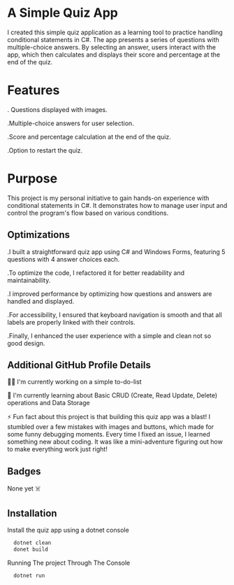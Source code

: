 # A Simple Quiz App

I created this simple quiz application as a learning tool to practice handling conditional statements in C#. The app presents a series of questions with multiple-choice answers. By selecting an answer, users interact with the app, which then calculates and displays their score and percentage at the end of the quiz.

# Features
. Questions displayed with images.

.Multiple-choice answers for user selection.

.Score and percentage calculation at the end of the quiz.

.Option to restart the quiz.

# Purpose
This project is my personal initiative to gain hands-on experience with conditional statements in C#. 
It demonstrates how to manage user input and control the program's flow based on various conditions.



## Optimizations

.I built a straightforward quiz app using C# and Windows Forms, featuring 5 questions with 4 answer choices each. 

.To optimize the code, I refactored it for better readability and maintainability. 

.I improved performance by optimizing how questions and answers are handled and displayed. 

.For accessibility, I ensured that keyboard navigation is smooth and that all labels are properly linked with their controls. 

.Finally, I enhanced the user experience with a simple and clean not so good design.


## Additional GitHub Profile Details

👩‍💻 I'm currently working on a simple to-do-list

🧠 I'm currently learning about Basic CRUD (Create, Read Update, Delete) operations
     and Data Storage

⚡️ Fun fact about this project is that building this quiz app was a blast! I stumbled over a few mistakes with images and buttons, which made for some funny debugging moments. Every time I fixed an issue, I learned something new about coding. It was like a mini-adventure figuring out how to make everything work just right!


## Badges

None yet ☠️


## Installation

Install the quiz app using a dotnet console

```bash
  dotnet clean
  donet build
```

Running The project Through The Console
```bash
  dotnet run
```
    
